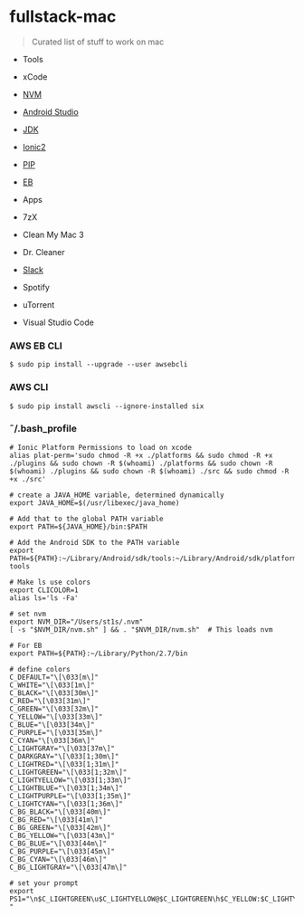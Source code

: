 # fullstack-mac

> Curated list of stuff to work on mac

- Tools
 - xCode
 - [NVM](https://github.com/creationix/nvm)
 - [Android Studio](https://developer.android.com/studio/index.html)
 - [JDK](http://www.oracle.com/technetwork/java/javase/downloads/jdk8-downloads-2133151.html)
 - [Ionic2](http://ionicframework.com/docs/v2/resources/platform-setup/mac-setup.html)
 - [PIP](https://pip.pypa.io/en/stable/installing/)
 - [EB](http://docs.aws.amazon.com/elasticbeanstalk/latest/dg/eb-cli3-install.html)
 
- Apps
 - 7zX
 - Clean My Mac 3
 - Dr. Cleaner
 - [Slack](https://slack.com/downloads/osx)
 - Spotify
 - uTorrent
 - Visual Studio Code


### AWS EB CLI
```
$ sudo pip install --upgrade --user awsebcli
```

### AWS CLI
```
$ sudo pip install awscli --ignore-installed six
```

### ˜/.bash_profile

```
# Ionic Platform Permissions to load on xcode
alias plat-perm='sudo chmod -R +x ./platforms && sudo chmod -R +x ./plugins && sudo chown -R $(whoami) ./platforms && sudo chown -R $(whoami) ./plugins && sudo chown -R $(whoami) ./src && sudo chmod -R +x ./src'

# create a JAVA_HOME variable, determined dynamically
export JAVA_HOME=$(/usr/libexec/java_home)

# Add that to the global PATH variable
export PATH=${JAVA_HOME}/bin:$PATH

# Add the Android SDK to the PATH variable
export PATH=${PATH}:~/Library/Android/sdk/tools:~/Library/Android/sdk/platform-tools

# Make ls use colors
export CLICOLOR=1
alias ls='ls -Fa'

# set nvm
export NVM_DIR="/Users/st1s/.nvm"
[ -s "$NVM_DIR/nvm.sh" ] && . "$NVM_DIR/nvm.sh"  # This loads nvm

# For EB
export PATH=${PATH}:~/Library/Python/2.7/bin

# define colors
C_DEFAULT="\[\033[m\]"
C_WHITE="\[\033[1m\]"
C_BLACK="\[\033[30m\]"
C_RED="\[\033[31m\]"
C_GREEN="\[\033[32m\]"
C_YELLOW="\[\033[33m\]"
C_BLUE="\[\033[34m\]"
C_PURPLE="\[\033[35m\]"
C_CYAN="\[\033[36m\]"
C_LIGHTGRAY="\[\033[37m\]"
C_DARKGRAY="\[\033[1;30m\]"
C_LIGHTRED="\[\033[1;31m\]"
C_LIGHTGREEN="\[\033[1;32m\]"
C_LIGHTYELLOW="\[\033[1;33m\]"
C_LIGHTBLUE="\[\033[1;34m\]"
C_LIGHTPURPLE="\[\033[1;35m\]"
C_LIGHTCYAN="\[\033[1;36m\]"
C_BG_BLACK="\[\033[40m\]"
C_BG_RED="\[\033[41m\]"
C_BG_GREEN="\[\033[42m\]"
C_BG_YELLOW="\[\033[43m\]"
C_BG_BLUE="\[\033[44m\]"
C_BG_PURPLE="\[\033[45m\]"
C_BG_CYAN="\[\033[46m\]"
C_BG_LIGHTGRAY="\[\033[47m\]"

# set your prompt
export PS1="\n$C_LIGHTGREEN\u$C_LIGHTYELLOW@$C_LIGHTGREEN\h$C_YELLOW:$C_LIGHTYELLOW\w$C_LIGHTGRAY\n\$$C_DEFAULT "

```
